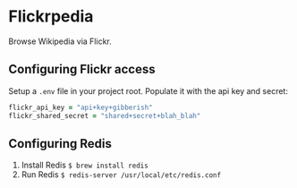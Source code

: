 # Flickrpedia

Browse Wikipedia via Flickr.

## Configuring Flickr access
Setup a `.env` file in your project root. Populate it with 
the api key and secret:
```ruby
flickr_api_key = "api+key+gibberish"
flickr_shared_secret = "shared+secret+blah_blah"
```

## Configuring Redis
1. Install Redis
`$ brew install redis`
2. Run Redis
`$ redis-server /usr/local/etc/redis.conf`

